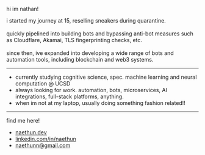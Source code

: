 hi im nathan!

i started my journey at 15, reselling sneakers during quarantine.<br><br>
quickly pipelined into building bots and bypassing anti-bot measures such as Cloudflare, Akamai, TLS fingerprinting checks, etc. <br><br>
since then, ive expanded into developing a wide range of bots and automation tools, including blockchain and web3 systems.

---
- currently studying cognitive science, spec. machine learning and neural computation @ UCSD
- always looking for work. automation, bots, microservices, AI integrations, full-stack platforms, anything.
- when im not at my laptop, usually doing something fashion related!!
---

find me here!
- [naethun.dev](https://naethun.dev)  
- [linkedin.com/in/naethun](https://www.linkedin.com/in/naethun)  
- naethunn@gmail.com

